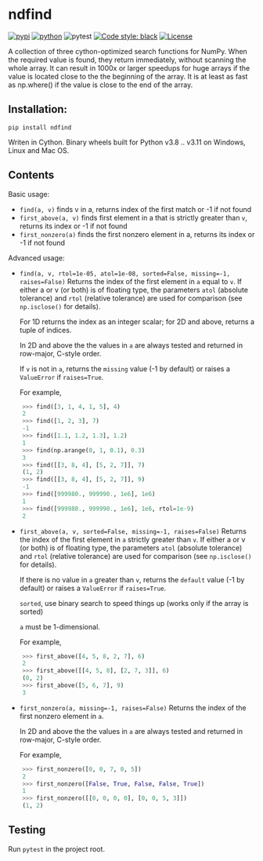 ﻿# ndfind

[![pypi](https://img.shields.io/pypi/v/ndfind.svg)](https://pypi.python.org/pypi/ndfind)
[![python](https://img.shields.io/pypi/pyversions/ndfind.svg)](https://pypi.org/project/ndfind/)
![pytest](https://github.com/axil/ndfind/actions/workflows/python-package.yml/badge.svg)
[![Code style: black](https://img.shields.io/badge/code%20style-black-000000.svg)](https://github.com/psf/black)
[![License](https://img.shields.io/pypi/l/ndfind)](https://pypi.org/project/ndfind/)

A collection of three cython-optimized search functions for NumPy. When the required value is found,
they return immediately, without scanning the whole array. It can result in 1000x or larger speedups for 
huge arrays if the value is located close to the the beginning of the array. It is at least as fast as 
np.where() if the value is close to the end of the array.

## Installation: 

    pip install ndfind
    
Writen in Cython. Binary wheels built for Python v3.8 .. v3.11 on Windows, Linux and Mac OS.

## Contents

Basic usage:  
- `find(a, v)` finds v in a, returns index of the first match or -1 if not found
- `first_above(a, v)` finds first element in a that is strictly greater than `v`, 
returns its index or -1 if not found  
- `first_nonzero(a)` finds the first nonzero element in a, 
returns its index or -1 if not found

Advanced usage:
- `find(a, v, rtol=1e-05, atol=1e-08, sorted=False, missing=-1, raises=False)`
    Returns the index of the first element in `a` equal to `v`.
    If either a or v (or both) is of floating type, the parameters
    `atol` (absolute tolerance) and `rtol` (relative tolerance) 
    are used for comparison (see `np.isclose()` for details).
    
    For 1D returns the index as an integer scalar; for 2D and above, returns a tuple of indices.
    
    In 2D and above the the values in `a` are always tested and returned in
    row-major, C-style order.
   
    If `v` is not in `a`, returns the `missing` value (-1 by default)
    or raises a `ValueError` if `raises=True`.

    For example,

```python
    >>> find([3, 1, 4, 1, 5], 4)
    2
    >>> find([1, 2, 3], 7)
    -1
    >>> find([1.1, 1.2, 1.3], 1.2)
    1
    >>> find(np.arange(0, 1, 0.1), 0.3) 
    3
    >>> find([[3, 8, 4], [5, 2, 7]], 7)
    (1, 2)
    >>> find([[3, 8, 4], [5, 2, 7]], 9)
    -1
    >>> find([999980., 999990., 1e6], 1e6)
    1
    >>> find([999980., 999990., 1e6], 1e6, rtol=1e-9)
    2
```

- `first_above(a, v, sorted=False, missing=-1, raises=False)`
    Returns the index of the first element in `a` strictly greater than `v`.
    If either a or v (or both) is of floating type, the parameters
    `atol` (absolute tolerance) and `rtol` (relative tolerance) 
    are used for comparison (see `np.isclose()` for details).

    If there is no value in `a` greater than `v`, returns the `default` value 
    (-1 by default) or raises a `ValueError` if `raises=True`.

    `sorted`, use binary search to speed things up (works only if the array is sorted)

    `a` must be 1-dimensional.
    
    For example,

```python
    >>> first_above([4, 5, 8, 2, 7], 6)
    2 
    >>> first_above([[4, 5, 8], [2, 7, 3]], 6)
    (0, 2) 
    >>> first_above([5, 6, 7], 9)
    3 
```

- `first_nonzero(a, missing=-1, raises=False)`
    Returns the index of the first nonzero element in `a`.

    In 2D and above the the values in `a` are always tested and returned in
    row-major, C-style order.

    For example,

```python
    >>> first_nonzero([0, 0, 7, 0, 5])
    2
    >>> first_nonzero([False, True, False, False, True])
    1
    >>> first_nonzero([[0, 0, 0, 0], [0, 0, 5, 3]])
    (1, 2)
```

## Testing

Run `pytest` in the project root.
